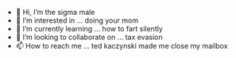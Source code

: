 - 👋 Hi, I’m the sigma male
- 👀 I’m interested in ... doing your mom
- 🌱 I’m currently learning ... how to fart silently
- 💞️ I’m looking to collaborate on ... tax evasion
- 📫 How to reach me ... ted kaczynski made me close my mailbox

<!---
chrapacz2000/chrapacz2000 is a ✨ retarded ✨ repository because its `README.md` (this file) appears on your GitHub profile.
You can click the Preview link to take a look at your changes.
--->
